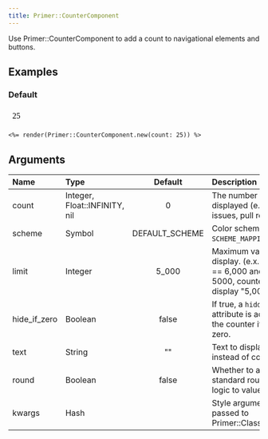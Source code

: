 ```yaml
---
title: Primer::CounterComponent
---
```


Use Primer::CounterComponent to add a count to navigational elements and buttons.

## Examples

### Default

<iframe style="width: 100%; border: 0px; height: 34px;" srcdoc="<html><head><link href='https://unpkg.com/@primer/css/dist/primer.css' rel='stylesheet'></head><body><span title='25' class='Counter '>25</span></body></html>"></iframe>

```erb
<%= render(Primer::CounterComponent.new(count: 25)) %>
```


## Arguments

| Name | Type | Default | Description |
| :- | :- | :-: | :- |
| count | Integer, Float::INFINITY, nil | 0 | The number to be displayed (e.x. # of issues, pull requests) |
| scheme | Symbol | DEFAULT_SCHEME | Color scheme. One of `SCHEME_MAPPINGS.keys`. |
| limit | Integer | 5_000 | Maximum value to display. (e.x. if count == 6,000 and limit == 5000, counter will display "5,000+") |
| hide_if_zero | Boolean | false | If true, a `hidden` attribute is added to the counter if `count` is zero. |
| text | String | "" | Text to display instead of count. |
| round | Boolean | false | Whether to apply our standard rounding logic to value. |
| kwargs | Hash |  | Style arguments to be passed to Primer::Classify |
